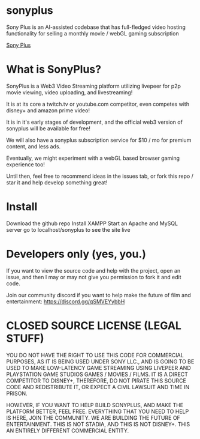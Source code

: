 # sonyplus
Sony Plus is an AI-assisted codebase that has full-fledged video hosting functionality for selling a monthly movie / webGL gaming subscription 

[Sony Plus](https://raw.githubusercontent.com/r3dg0d/sonyplus/main/sonyplus.png)

# What is SonyPlus?

SonyPlus is a Web3 Video Streaming platform utilizing livepeer for p2p movie viewing, video uploading, and livestreaming!

It is at its core a twitch.tv or youtube.com competitor, even competes with disney+ and amazon prime video!

It is in it's early stages of development, and the official web3 version of sonyplus will be available for free!

We will also have a sonyplus subscription service for $10 / mo for premium content, and less ads.

Eventually, we might experiment with a webGL based browser gaming experience too!

Until then, feel free to recommend ideas in the issues tab, or fork this repo / star it and help develop something great!

# Install

Download the github repo
Install XAMPP
Start an Apache and MySQL server
go to localhost/sonyplus to see the site live

# Developers only (yes, you.)

If you want to view the source code and help with the project, open an issue, and then I may or may not give you permission to fork it and edit code.

Join our community discord if you want to help make the future of film and entertainment: https://discord.gg/qSMVEYybbH

# CLOSED SOURCE LICENSE (LEGAL STUFF)

YOU DO NOT HAVE THE RIGHT TO USE THIS CODE FOR COMMERCIAL PURPOSES, AS IT IS BEING USED UNDER SONY LLC., AND IS GOING TO BE USED TO MAKE LOW-LATENCY GAME STREAMING USING LIVEPEER AND 
PLAYSTATION GAME STUDIOS GAMES / MOVIES / FILMS. IT IS A DIRECT COMPETITOR TO DISNEY+, THEREFORE, DO NOT PIRATE THIS SOURCE CODE AND REDISTRIBUTE IT, OR EXPECT A CIVIL LAWSUIT AND
TIME IN PRISON.

HOWEVER, IF YOU WANT TO HELP BUILD SONYPLUS, AND MAKE THE PLATFORM BETTER, FEEL FREE. EVERYTHING THAT YOU NEED TO HELP IS HERE, JOIN THE COMMUNITY. WE ARE BUILDING THE FUTURE
OF ENTERTAINMENT. THIS IS NOT STADIA, AND THIS IS NOT DISNEY+. THIS AN ENTIRELY DIFFERENT COMMERCIAL ENTITY.
